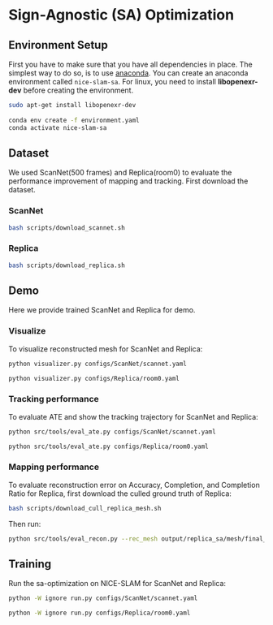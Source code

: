 # Sign-Agnostic (SA) Optimization
## Environment Setup

First you have to make sure that you have all dependencies in place.
The simplest way to do so, is to use [anaconda](https://www.anaconda.com/). 
You can create an anaconda environment called `nice-slam-sa`. For linux, you need to install **libopenexr-dev** before creating the environment.
```bash
sudo apt-get install libopenexr-dev
    
conda env create -f environment.yaml
conda activate nice-slam-sa
```

## Dataset

We used ScanNet(500 frames) and Replica(room0) to evaluate the performance improvement of mapping and tracking.
First download the dataset.
### ScanNet
```bash
bash scripts/download_scannet.sh
```
### Replica
```bash
bash scripts/download_replica.sh
```

## Demo

Here we provide trained ScanNet and Replica for demo.
### Visualize
To visualize reconstructed mesh for ScanNet and Replica:
```bash
python visualizer.py configs/ScanNet/scannet.yaml
```
```bash
python visualizer.py configs/Replica/room0.yaml
```
### Tracking performance
To evaluate ATE and show the tracking trajectory for ScanNet and Replica:
```bash
python src/tools/eval_ate.py configs/ScanNet/scannet.yaml
```
```bash
python src/tools/eval_ate.py configs/Replica/room0.yaml
```
### Mapping performance
To evaluate reconstruction error on Accuracy, Completion, and Completion Ratio for Replica, first download the culled ground truth of Replica:
```bash
bash scripts/download_cull_replica_mesh.sh
```
Then run:
```bash
python src/tools/eval_recon.py --rec_mesh output/replica_sa/mesh/final_mesh_eval_rec.ply --gt_mesh cull_replica_mesh/room0.ply -2d -3d
```
## Training

Run the sa-optimization on NICE-SLAM for ScanNet and Replica:
```bash
python -W ignore run.py configs/ScanNet/scannet.yaml
```
```bash
python -W ignore run.py configs/Replica/room0.yaml
```















